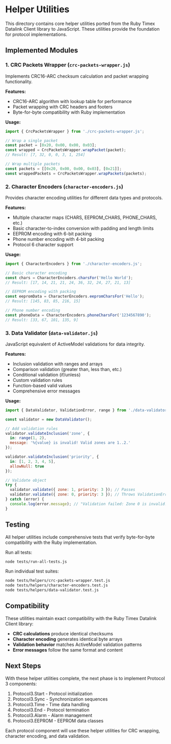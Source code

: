 # Helper Utilities

This directory contains core helper utilities ported from the Ruby Timex Datalink Client library to JavaScript. These utilities provide the foundation for protocol implementations.

## Implemented Modules

### 1. CRC Packets Wrapper (`crc-packets-wrapper.js`)

Implements CRC16-ARC checksum calculation and packet wrapping functionality.

**Features:**
- CRC16-ARC algorithm with lookup table for performance
- Packet wrapping with CRC headers and footers
- Byte-for-byte compatibility with Ruby implementation

**Usage:**
```javascript
import { CrcPacketsWrapper } from './crc-packets-wrapper.js';

// Wrap a single packet
const packet = [0x20, 0x00, 0x00, 0x03];
const wrapped = CrcPacketsWrapper.wrapPacket(packet);
// Result: [7, 32, 0, 0, 3, 1, 254]

// Wrap multiple packets
const packets = [[0x20, 0x00, 0x00, 0x03], [0x21]];
const wrappedPackets = CrcPacketsWrapper.wrapPackets(packets);
```

### 2. Character Encoders (`character-encoders.js`)

Provides character encoding utilities for different data types and protocols.

**Features:**
- Multiple character maps (CHARS, EEPROM_CHARS, PHONE_CHARS, etc.)
- Basic character-to-index conversion with padding and length limits
- EEPROM encoding with 6-bit packing
- Phone number encoding with 4-bit packing
- Protocol 6 character support

**Usage:**
```javascript
import { CharacterEncoders } from './character-encoders.js';

// Basic character encoding
const chars = CharacterEncoders.charsFor('Hello World');
// Result: [17, 14, 21, 21, 24, 36, 32, 24, 27, 21, 13]

// EEPROM encoding with packing
const eepromData = CharacterEncoders.eepromCharsFor('Hello');
// Result: [145, 83, 85, 216, 15]

// Phone number encoding
const phoneData = CharacterEncoders.phoneCharsFor('1234567890');
// Result: [33, 67, 101, 135, 9]
```

### 3. Data Validator (`data-validator.js`)

JavaScript equivalent of ActiveModel validations for data integrity.

**Features:**
- Inclusion validation with ranges and arrays
- Comparison validation (greater than, less than, etc.)
- Conditional validation (if/unless)
- Custom validation rules
- Function-based valid values
- Comprehensive error messages

**Usage:**
```javascript
import { DataValidator, ValidationError, range } from './data-validator.js';

const validator = new DataValidator();

// Add validation rules
validator.validateInclusion('zone', {
  in: range(1, 2),
  message: '%{value} is invalid! Valid zones are 1..2.'
});

validator.validateInclusion('priority', {
  in: [1, 2, 3, 4, 5],
  allowNull: true
});

// Validate object
try {
  validator.validate({ zone: 1, priority: 3 }); // Passes
  validator.validate({ zone: 0, priority: 3 }); // Throws ValidationError
} catch (error) {
  console.log(error.message); // "Validation failed: Zone 0 is invalid! Valid zones are 1..2."
}
```

## Testing

All helper utilities include comprehensive tests that verify byte-for-byte compatibility with the Ruby implementation.

Run all tests:
```bash
node tests/run-all-tests.js
```

Run individual test suites:
```bash
node tests/helpers/crc-packets-wrapper.test.js
node tests/helpers/character-encoders.test.js
node tests/helpers/data-validator.test.js
```

## Compatibility

These utilities maintain exact compatibility with the Ruby Timex Datalink Client library:

- **CRC calculations** produce identical checksums
- **Character encoding** generates identical byte arrays
- **Validation behavior** matches ActiveModel validation patterns
- **Error messages** follow the same format and content

## Next Steps

With these helper utilities complete, the next phase is to implement Protocol 3 components:

1. Protocol3.Start - Protocol initialization
2. Protocol3.Sync - Synchronization sequences  
3. Protocol3.Time - Time data handling
4. Protocol3.End - Protocol termination
5. Protocol3.Alarm - Alarm management
6. Protocol3.EEPROM - EEPROM data classes

Each protocol component will use these helper utilities for CRC wrapping, character encoding, and data validation.